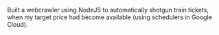 Built a webcrawler using NodeJS to automatically shotgun train tickets, when my target price had become available (using schedulers in Google Cloud).

